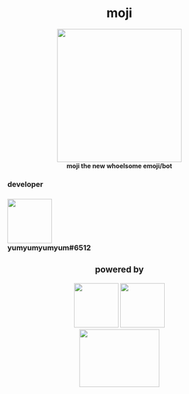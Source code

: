 <!--[![Anurag's github stats](https://github-readme-stats.vercel.app/api?username=yumm-b612&theme=onedark&show_icons=true)](https://github.com/anuraghazra/github-readme-stats) [![Top Langs](https://github-readme-stats.vercel.app/api/top-langs/?username=yumm-b612&layout=compact&theme=onedark)](https://github.com/anuraghazra/github-readme-stats)-->


<div align="center">
 <h1>moji</h1>
 
 <img width="280" height="300" src="https://raw.githubusercontent.com/yumm-b612/moji.py/main/moji.png"/>
 <br>
 <b>moji the new whoelsome emoji/bot</b>
</div>

<div align="left">
 
 <h3>developer<h3> 
  <dev align="center">
  <img styles="border: 2px solid red; border-radius: 25px;" width="100" height="100" src="https://cdn.discordapp.com/attachments/819660765018980393/821816728202903622/20210309_224533.jpg"/>
   <br>
   <b>yumyumyumyum#6512</b>
 </dev>
 
 <div align = "center">
 <h3>powered by</h3>
 <p>
  <a href="https://code.visualstudio.com/"><img src="https://i.giphy.com/media/LMt9638dO8dftAjtco/200.webp" width="100" /></a>
  <a href="https://www.python.org/"><img src="https://i.giphy.com/media/IdyAQJVN2kVPNUrojM/200.webp" width="100" /></a>
  <br>
  <a href="https://discord.gg/NaXhwqWxV9"><img width="180" height="130" src="https://user-images.githubusercontent.com/75433579/111535082-18946580-873f-11eb-9965-caa0085d437c.png"/></a>
 </p>
 </div>
</div>
